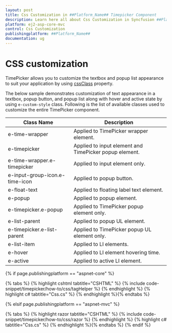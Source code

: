 ```yaml
---
layout: post
title: Css Customization in ##Platform_Name## Timepicker Component
description: Learn here all about Css Customization in Syncfusion ##Platform_Name## Timepicker component of Syncfusion Essential JS 2 and more.
platform: ej2-asp-core-mvc
control: Css Customization
publishingplatform: ##Platform_Name##
documentation: ug
---
```



# CSS customization

TimePicker allows you to customize the textbox and popup list appearance to suit your
application by using
[cssClass](https://help.syncfusion.com/cr/aspnetcore-js2/Syncfusion.EJ2.Calendars.TimePicker.html#Syncfusion_EJ2_Calendars_TimePicker_CssClass) property.

The below sample demonstrates customization of text appearance in a textbox, popup button, and popup list along with hover and active
state by using `e-custom-style` class. Following is the list of available classes used to customize the entire TimePicker component.

| **Class Name** | **Description** |
| --- | --- |
| e-time-wrapper | Applied to TimePicker wrapper element. |
| e-timepicker |  Applied to input element and TimePicker popup element. |
| e-time-wrapper.e-timepicker | Applied to input element only. |
| e-input-group-icon.e-time-icon | Applied to popup button. |
| e-float-text | Applied to floating label text element. |
| e-popup | Applied to popup element. |
| e-timepicker.e-popup | Applied to TimePicker popup element only. |
| e-list-parent | Applied to popup UL element. |
| e-timepicker.e-list-parent | Applied to TimePicker popup UL element only. |
| e-list-item | Applied to LI elements. |
| e-hover | Applied to LI element hovering time. |
| e-active | Applied to active LI element. |

{% if page.publishingplatform == "aspnet-core" %}

{% tabs %}
{% highlight cshtml tabtitle="CSHTML" %}
{% include code-snippet/timepicker/how-to/css/tagHelper %}
{% endhighlight %}
{% highlight c# tabtitle="Css.cs" %}
{% endhighlight %}{% endtabs %}

{% elsif page.publishingplatform == "aspnet-mvc" %}

{% tabs %}
{% highlight razor tabtitle="CSHTML" %}
{% include code-snippet/timepicker/how-to/css/razor %}
{% endhighlight %}
{% highlight c# tabtitle="Css.cs" %}
{% endhighlight %}{% endtabs %}
{% endif %}

